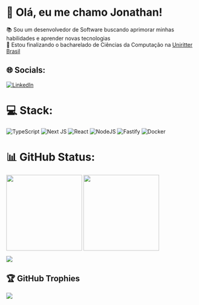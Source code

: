 


# 💫 Olá, eu me chamo Jonathan!
📚 Sou um desenvolvedor de Software buscando aprimorar minhas habilidades e aprender novas tecnologias <br>
🏫 Estou finalizando o bacharelado de Ciências da Computação na  [Uniritter Brasil](https://www.uniritter.edu.br/)<br>
<!-- 🚀 Alguns de meus projetos atuais - [**Portfólio**](http://github.com/JonathanMotta44) -->


## 🌐 Socials:
[![LinkedIn](https://img.shields.io/badge/linkedin-%230077B5.svg?style=for-the-badge&logo=linkedin&logoColor=white)](https://linkedin.com/in/JonathanMotta4)
# 💻 Stack:
![TypeScript](https://img.shields.io/badge/typescript-%23007ACC.svg?style=for-the-badge&logo=typescript&logoColor=white)
![Next JS](https://img.shields.io/badge/Next-black?style=for-the-badge&logo=next.js&logoColor=white)
![React](https://img.shields.io/badge/react-%2320232a.svg?style=for-the-badge&logo=react&logoColor=%2361DAFB)
![NodeJS](https://img.shields.io/badge/node.js-6DA55F?style=for-the-badge&logo=node.js&logoColor=white) 
![Fastify](https://img.shields.io/badge/fastify-%23000000.svg?style=for-the-badge&logo=fastify&logoColor=white) 
![Docker](https://img.shields.io/badge/docker-%230db7ed.svg?style=for-the-badge&logo=docker&logoColor=white) 

# 📊 GitHub Status:

<span>
  <img height=200 align="center" src="https://github-readme-stats.vercel.app/api?username=JonathanMotta4&theme=catppuccin_mocha&hide_border=false&include_all_commits=true&count_private=true&layout=compact" />
</span>
<span>
  <img height=200 align="center" src="https://github-readme-streak-stats.herokuapp.com/?user=JonathanMotta4&theme=catppuccin_mocha&hide_border=false" />
</span>


![](https://github-readme-stats.vercel.app/api/top-langs?username=JonathanMotta4&theme=catppuccin_mocha&layout=compact&langs_count=4&card_width=320)


## 🏆 GitHub Trophies
![](https://github-profile-trophy.vercel.app/?username=JonathanMotta4&theme=catppuccin_mocha&no-frame=true&no-bg=true&margin-w=4)

